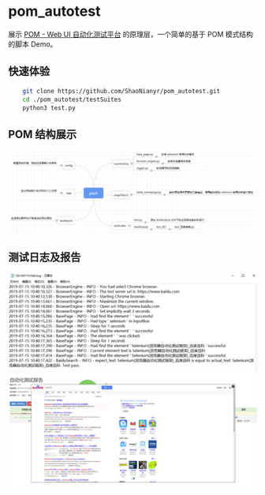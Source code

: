 # pom_autotest
展示 [POM - Web UI 自动化测试平台](https://github.com/ShaoNianyr/Autotest_platform) 的原理层，一个简单的基于 POM 模式结构的脚本 Demo。

## 快速体验
```bash
	git clone https://github.com/ShaoNianyr/pom_autotest.git
	cd ./pom_autotest/testSuites
	python3 test.py
```

## POM 结构展示
<img src="https://github.com/ShaoNianyr/pom_autotest/blob/master/pictures/pomStructure.png">

## 测试日志及报告
<img src="https://github.com/ShaoNianyr/pom_autotest/blob/master/pictures/testLog.png">
<img src="https://github.com/ShaoNianyr/pom_autotest/blob/master/pictures/testReport.png">